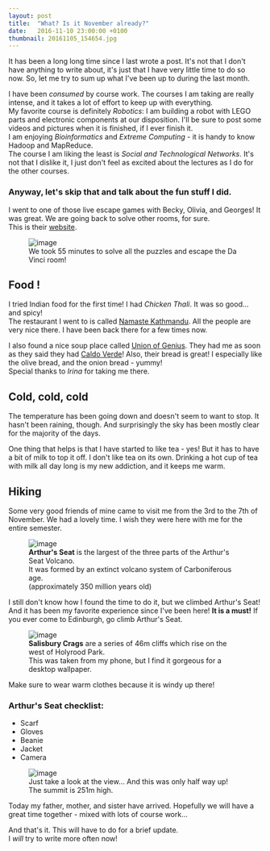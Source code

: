 ```yaml
---
layout: post
title:  "What? Is it November already?"
date:   2016-11-10 23:00:00 +0100
thumbnail: 20161105_154654.jpg
---
```


It has been a long long time since I last wrote a post. It's not that I don't have anything to write about, it's just that I have very little time to do so now.
So, let me try to sum up what I've been up to during the last month.

I have been *consumed* by course work. The courses I am taking are really intense, and it takes a lot of effort to keep up with everything.  
My favorite course is definitely *Robotics*: I am building a robot with LEGO parts and electronic components at our disposition. I'll be sure to post some videos and pictures when it is finished, if I ever finish it.  
I am enjoying *Bioinformatics* and *Extreme Computing* - it is handy to know Hadoop and MapReduce.  
The course I am liking the least is *Social and Technological Networks*. It's not that I dislike it, I just don't feel as excited about the lectures as I do for the other courses.

### Anyway, let's skip that and talk about the fun stuff I did.

I went to one of those live escape games with Becky, Olivia, and Georges! It was great. We are going back to solve other rooms, for sure.  
This is their [website](http://www.escapeteambuilding.co.uk/the-games/).

<figure>
	<img src="https://lh3.googleusercontent.com/S06xPUTr1h7hqig4PcU_FgK4xwVfzEq04WkAuOhbOaA-jEvylBYoqRTNi7297RTFBxum_CesZKMgNy1DNc58enGFmnoDq8OLOj6S7pVliy412WS6xupWnHGERNI2qSKI-r4rgq-R5O2khFQeeo7O6ZD6i4y64YM7U-Nt9GxnRwwiiYahkNTKH2-dE9OejgYN5UekdMENblw6TyUgBDT6JZ1jH8f9Z7iTkmCfr4KP8OlhXV3NZcF5LVnJPwSdCNSnvzSPniznpzEkFyYc7jBSA5SMuB2Sa6M5l9iLlDciMfuDpp9-lAxNF3uh8gkDekE515BhDBc9ccy6wvwnG_OXtYAgV4yrBApTqH5i9ofilNMiQQnD-HSJcgEZf6bGnjH2GDFYXqb7yBPnfSZeX9_1YoL-Hi5egtORVfQ9TOj57oi6SDbx5wU1weUHyQKfLMGEjmhf6hP9WWvEyNVn5ij62wgs4V7r5FcIJNTfQFujS0nby9t5hgngqodecCHGLNuSXWlHe-RzDmkPr0fmkzVMr_amv0LDjasKLnKfvx5VjbRoKvd7B30J3Ix4ixBSj2PbGFkLODaJlFerjBElUVJV9eS1bqb0WbSZ3rglP-AGjhuzSn0-=w1899-h1308-no" alt="image">
	<figcaption>
		We took 55 minutes to solve all the puzzles and escape the Da Vinci room!
	</figcaption>
</figure>

## Food !

I tried Indian food for the first time! I had *Chicken Thali*. It was so good... and spicy!  
The restaurant I went to is called [Namaste Kathmandu](http://namastektm.co.uk/). All the people are very nice there. I have been back there for a few times now.

I also found a nice soup place called [Union of Genius](http://www.unionofgenius.com/). They had me as soon as they said they had [Caldo Verde](https://en.wikipedia.org/wiki/Caldo_verde)! Also, their bread is great! I especially like the olive bread, and the onion bread - yummy!  
Special thanks to *Irina* for taking me there.

## Cold, cold, cold

The temperature has been going down and doesn't seem to want to stop. It hasn't been raining, though. And surprisingly the sky has been mostly clear for the majority of the days.

One thing that helps is that I have started to like tea - yes! But it has to have a bit of milk to top it off. I don't like tea on its own. Drinking a hot cup of tea with milk all day long is my new addiction, and it keeps me warm.

## Hiking

Some very good friends of mine came to visit me from the 3rd to the 7th of November. We had a lovely time. I wish they were here with me for the entire semester.

<figure>
	<img src="https://lh3.googleusercontent.com/w_Ger_v1_4J5iueSzPzWDks20pUFNxwXv_6uaSOVqK4BoMBcPfHmL9hmr1JslVuLvuEI1cPr2qSUtkklN1cbZlmJx3WRM2RwvDbUT9bMkDJmVTBmqQX4EypoH6rXQe6uKzcXEujybfZtuZlYMCX0r7oc3kNdQoGXF3QwqAC7lKH0vKL4A4rOL4vvS4DyN1Lu8aKOmAMGg0RWJ71wEQBsOtEA34WFoQ11YMD5G1yZCCE1TNpaLe5P-9ARtl6aek94KxZIWTp_5NBBIOChBvIqeL8OQzOqAYlMVL3hLtR6nhufyphMbozRUXRv1kQXmf6WJ6Bx2l33ZvQrJIwb8FXZBSgkgYKX6uJue1JPoDcHHiwpWWs5gU6gOIkUtoslVudYPEB3D2CS0lSNBSaXTPAW-rkPTPNuDARoDa-gzCCwM1f1_O3mcCD9kWwC8Eay6V3Kvt4ch4E67k8jIXSNSTroeoeQ6jq-DVUPNiieBKRf4k9clpLmJEm5KyWINJcjDXRsDnOe99vtZAdcjkMO05GcwvNAD6_zXIc1iUewf2xkPNDKFCZ0EdhyinRA705OPyK796z9xACN1rhEMxiyd0jLU8Gw2fSmgkl7Owo-ALzRODuPixFY=w2038-h1528-no" alt="image">
	<figcaption>
		<strong>Arthur's Seat</strong> is the largest of the three parts of the Arthur's Seat Volcano.<br>
		It was formed by an extinct volcano system of Carboniferous age.<br>
		(approximately 350 million years old)
	</figcaption>
</figure>

I still don't know how I found the time to do it, but we climbed Arthur's Seat! And it has been my favorite experience since I've been here! **It is a must!** If you ever come to Edinburgh, go climb Arthur's Seat.

<figure>
	<img src="https://lh3.googleusercontent.com/IcLmP6GoHJ9RoNZ-i4LxRZqHGxoDgNrKOvyYvR_4lnyWY_imqQDpXrJG1AQ8PM5ng9t6bugHTz4pROjyzKDhb9vHu-SBqJMq9bYQAslCWwWoCosBy-ShD0hU4Kp4XlZhBRyq9QKe1242xxUgYiTAtF8_kl-0Y2AS9oSmpNCJ1ANbbqE2ADc-APP0S_vRSn2ngDur7WmSTYjXn8D2pQXZ0sbAmhbkkwWt0dha8Ru8X6dhPhtiLkuPH8OwMJLtY4u6cp-a6xQbi5YcUX37iEhVpDXlfFLYbvqJo-_Dbvnz14lK8qYxWz2DT6KrwKhnyhs57HHStrLVQXaooE6m5b3qvYZTS4Fd8er56XMCMgdz3GUcp9TRh2vUQMwpDmIc8CpBoIo2IcGYZYSf-e4dKVMu3bS6dqzYX3o6t-jyPL3qMkjEgPdDC8ZDVMmh7a58RJtXXzeXC8dT5wo-1JpgI3CWq-jtc-zYi31Z5fK2Y1rVBcbF8EUchPHyB1c-RYPjJXRglh5b1HH_kryY-dMHpQYPhBvsRQhCnguQpDtyc0m8JoZ7L3PG1o3vMOPow6loFPoabYYew_aHrn6nHhbJxWJrbM2V5WWZL0V2LZXW3LuzJAcD_YYH=w2038-h1528-no" alt="image">
	<figcaption>
		<strong>Salisbury Crags</strong> are a series of 46m cliffs which rise on the west of Holyrood Park.<br>
		This was taken from my phone, but I find it gorgeous for a desktop wallpaper.
	</figcaption>
</figure>

Make sure to wear warm clothes because it is windy up there!

### Arthur's Seat checklist:
- Scarf
- Gloves
- Beanie
- Jacket
- Camera

<figure>
	<img src="https://lh3.googleusercontent.com/bcsnzlR4V3cFNhqV7hrekIjZz9sXb7nPY6pndkbTJS0GI2HT5ENot33kOtZwvwGeSAyQ-B7nPQ=w2038-h1528-no" alt="image">
	<figcaption>
		Just take a look at the view... And this was only half way up!<br>
		The summit is 251m high.
	</figcaption>
</figure>

Today my father, mother, and sister have arrived. Hopefully we will have a great time together - mixed with lots of course work...

And that's it. This will have to do for a brief update.  
I *will* try to write more often now!
